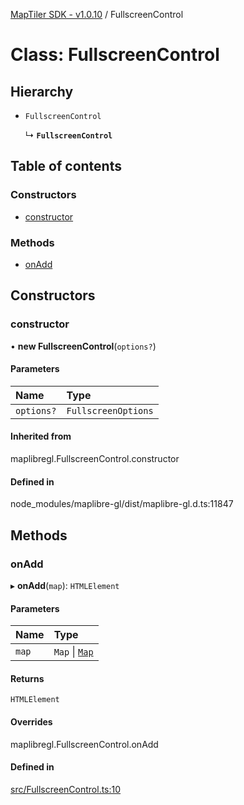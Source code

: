 [MapTiler SDK - v1.0.10](../README.md) / FullscreenControl

# Class: FullscreenControl

## Hierarchy

- `FullscreenControl`

  ↳ **`FullscreenControl`**

## Table of contents

### Constructors

- [constructor](FullscreenControl.md#constructor)

### Methods

- [onAdd](FullscreenControl.md#onadd)

## Constructors

### constructor

• **new FullscreenControl**(`options?`)

#### Parameters

| Name | Type |
| :------ | :------ |
| `options?` | `FullscreenOptions` |

#### Inherited from

maplibregl.FullscreenControl.constructor

#### Defined in

node_modules/maplibre-gl/dist/maplibre-gl.d.ts:11847

## Methods

### onAdd

▸ **onAdd**(`map`): `HTMLElement`

#### Parameters

| Name | Type |
| :------ | :------ |
| `map` | `Map` \| [`Map`](Map.md) |

#### Returns

`HTMLElement`

#### Overrides

maplibregl.FullscreenControl.onAdd

#### Defined in

[src/FullscreenControl.ts:10](https://github.com/maptiler/maptiler-sdk-js/blob/a5b1980/src/FullscreenControl.ts#L10)
